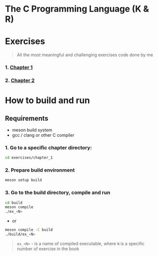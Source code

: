 # The C Programming Language (K & R)

# Exercises
> All the most meaningful and challenging exercises code done by me

### 1. [Chapter 1](./exercises/chapter_1/)
### 2. [Chapter 2](./exercises/chapter_2/)

# How to build and run
## Requirements
- meson build system
- gcc / clang or other C compiler

### 1. Go to a specific chapter directory:
```sh
cd exercises/chapter_1
```

### 2. Prepare build environment
```sh
meson setup build
```

### 3. Go to the build directory, compile and run
```sh
cd build
meson compile
./ex_<N>
```
- or
```sh
meson compile -C build
./build/ex_<N>
```


> `ex_<N>` - is a name of compiled executable, where `N` is a specific number of exercise in the book
